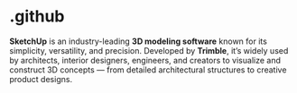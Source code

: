 # .github
**SketchUp** is an industry-leading **3D modeling software** known for its simplicity, versatility, and precision. Developed by **Trimble**, it’s widely used by architects, interior designers, engineers, and creators to visualize and construct 3D concepts — from detailed architectural structures to creative product designs.  
